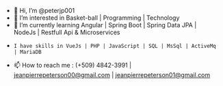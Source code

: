 - 👋 Hi, I’m @peterjp001
- 👀 I’m interested in Basket-ball | Programming | Technology
- 🌱 I’m currently learning Angular | Spring Boot | Spring Data JPA | NodeJs | Restfull Api & Microservices
-     I have skills in VueJs | PHP | JavaScript | SQL | MsSql | ActiveMq | MariaDB
- 📫 How to reach me : (+509) 4842-3991 | jeanpierrepeterson00@gmail.com | jeanpierrepeterson01@gmail.com

<!---
peterjp001/peterjp001 is a ✨ special ✨ repository because its `README.md` (this file) appears on your GitHub profile.
You can click the Preview link to take a look at your changes.
--->
